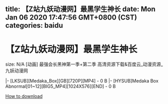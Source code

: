 
title: 【Z站九妖动漫网】最黑学生神长
date: Mon Jan 06 2020 17:47:56 GMT+0800 (CST)    
categories: baidu
---

# 【Z站九妖动漫网】最黑学生神长
size: N/A
 [动画] 最强会长黑神第一季+第二季 高清资源下载&百度云_动漫资源_九妖动漫网
 
|- [LKSUB][Medaka_Box][GB][720P][MP4] - 0 B
|- [HYSUB]Medaka Box Abnormal[01~12][BIG5_MP4][1024X576][END] - 0 B

[How to download](https://bpcam.bemobtrk.com/go/2ceec3aa-1ca2-46d6-b9ff-aaa5c184517c?jno=386)